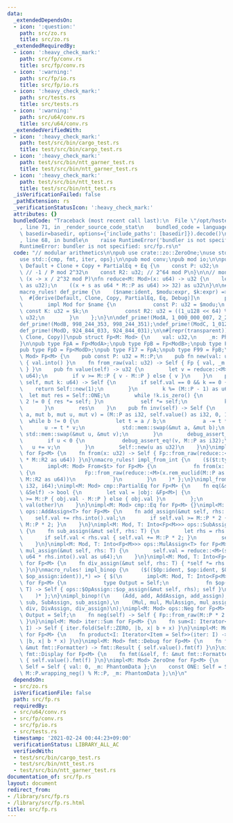 ```yaml
---
data:
  _extendedDependsOn:
  - icon: ':question:'
    path: src/zo.rs
    title: src/zo.rs
  _extendedRequiredBy:
  - icon: ':heavy_check_mark:'
    path: src/fp/conv.rs
    title: src/fp/conv.rs
  - icon: ':warning:'
    path: src/fp/io.rs
    title: src/fp/io.rs
  - icon: ':heavy_check_mark:'
    path: src/tests.rs
    title: src/tests.rs
  - icon: ':warning:'
    path: src/u64/conv.rs
    title: src/u64/conv.rs
  _extendedVerifiedWith:
  - icon: ':heavy_check_mark:'
    path: test/src/bin/cargo_test.rs
    title: test/src/bin/cargo_test.rs
  - icon: ':heavy_check_mark:'
    path: test/src/bin/ntt_garner_test.rs
    title: test/src/bin/ntt_garner_test.rs
  - icon: ':heavy_check_mark:'
    path: test/src/bin/ntt_test.rs
    title: test/src/bin/ntt_test.rs
  _isVerificationFailed: false
  _pathExtension: rs
  _verificationStatusIcon: ':heavy_check_mark:'
  attributes: {}
  bundledCode: "Traceback (most recent call last):\n  File \"/opt/hostedtoolcache/Python/3.9.2/x64/lib/python3.9/site-packages/onlinejudge_verify/documentation/build.py\"\
    , line 71, in _render_source_code_stat\n    bundled_code = language.bundle(stat.path,\
    \ basedir=basedir, options={'include_paths': [basedir]}).decode()\n  File \"/opt/hostedtoolcache/Python/3.9.2/x64/lib/python3.9/site-packages/onlinejudge_verify/languages/user_defined.py\"\
    , line 68, in bundle\n    raise RuntimeError('bundler is not specified: {}'.format(path.as_posix()))\n\
    RuntimeError: bundler is not specified: src/fp.rs\n"
  code: "// modular arithmetics\n\npub use crate::zo::ZeroOne;\nuse std::marker::PhantomData;\n\
    use std::{cmp, fmt, iter, ops};\n\npub mod conv;\npub mod io;\n\npub trait Mod:\
    \ Default + Clone + Copy + PartialEq + Eq {\n    const P: u32;\n    const K: u32;\
    \ // -1 / P mod 2^32\n    const R2: u32; // 2^64 mod P\n}\n\n// montgomery reduction\
    \ (x -> x / 2^32 mod P)\nfn reduce<M: Mod>(x: u64) -> u32 {\n    let s = M::K.wrapping_mul(x\
    \ as u32);\n    ((x + s as u64 * M::P as u64) >> 32) as u32\n}\n\n#[macro_export]\n\
    macro_rules! def_prime {\n    ($name:ident, $modu:expr, $k:expr) => {\n      \
    \  #[derive(Default, Clone, Copy, PartialEq, Eq, Debug)]\n        pub struct $name;\n\
    \        impl Mod for $name {\n            const P: u32 = $modu;\n           \
    \ const K: u32 = $k;\n            const R2: u32 = ((1_u128 << 64) % $modu) as\
    \ u32;\n        }\n    };\n}\n\ndef_prime!(ModA, 1_000_000_007, 2_226_617_417);\n\
    def_prime!(ModB, 998_244_353, 998_244_351);\ndef_prime!(ModC, 1_012_924_417, 1_012_924_415);\n\
    def_prime!(ModD, 924_844_033, 924_844_031);\n\n#[repr(transparent)]\n#[derive(Default,\
    \ Clone, Copy)]\npub struct Fp<M: Mod> {\n    val: u32,\n    _m: PhantomData<M>,\n\
    }\n\npub type FpA = Fp<ModA>;\npub type FpB = Fp<ModB>;\npub type FpC = Fp<ModC>;\n\
    pub type FpD = Fp<ModD>;\npub type F17 = FpA;\npub type F99 = FpB;\n\nimpl<M:\
    \ Mod> Fp<M> {\n    pub const P: u32 = M::P;\n    pub fn new(val: u32) -> Self\
    \ { val.into() }\n    fn from_raw(val: u32) -> Self { Fp { val, _m: PhantomData\
    \ } }\n    pub fn value(self) -> u32 {\n        let v = reduce::<M>(self.val as\
    \ u64);\n        if v >= M::P { v - M::P } else { v }\n    }\n    pub fn pow(mut\
    \ self, mut k: u64) -> Self {\n        if self.val == 0 && k == 0 {\n        \
    \    return Self::new(1);\n        }\n        k %= (M::P - 1) as u64;\n      \
    \  let mut res = Self::ONE;\n        while !k.is_zero() {\n            if k %\
    \ 2 != 0 { res *= self; }\n            self *= self;\n            k >>= 1;\n \
    \       }\n        res\n    }\n    pub fn inv(self) -> Self {\n        let (mut\
    \ a, mut b, mut u, mut v) = (M::P as i32, self.value() as i32, 0, 1);\n      \
    \  while b != 0 {\n            let t = a / b;\n            a -= t * b;\n     \
    \       u -= t * v;\n            std::mem::swap(&mut a, &mut b);\n           \
    \ std::mem::swap(&mut u, &mut v);\n        }\n        debug_assert_eq!(a, 1);\n\
    \        if u < 0 {\n            debug_assert_eq!(v, M::P as i32);\n         \
    \   u += v;\n        }\n        Self::new(u as u32)\n    }\n}\nimpl<M: Mod> From<u32>\
    \ for Fp<M> {\n    fn from(x: u32) -> Self { Fp::from_raw(reduce::<M>(x as u64\
    \ * M::R2 as u64)) }\n}\nmacro_rules! impl_from_int {\n    ($($t:ty),*) => { $(\n\
    \        impl<M: Mod> From<$t> for Fp<M> {\n            fn from(x: $t) -> Self\
    \ {\n                Fp::from_raw(reduce::<M>(x.rem_euclid(M::P as _) as u64 *\
    \ M::R2 as u64))\n            }\n        }\n    )* };\n}\nimpl_from_int!(u64,\
    \ i32, i64);\nimpl<M: Mod> cmp::PartialEq for Fp<M> {\n    fn eq(&self, other:\
    \ &Self) -> bool {\n        let val = |obj: &Fp<M>| {\n            if obj.val\
    \ >= M::P { obj.val - M::P } else { obj.val }\n        };\n        val(self) ==\
    \ val(other)\n    }\n}\nimpl<M: Mod> cmp::Eq for Fp<M> {}\nimpl<M: Mod, T: Into<Fp<M>>>\
    \ ops::AddAssign<T> for Fp<M> {\n    fn add_assign(&mut self, rhs: T) {\n    \
    \    self.val += rhs.into().val;\n        if self.val >= M::P * 2 { self.val -=\
    \ M::P * 2; }\n    }\n}\nimpl<M: Mod, T: Into<Fp<M>>> ops::SubAssign<T> for Fp<M>\
    \ {\n    fn sub_assign(&mut self, rhs: T) {\n        let rhs = rhs.into();\n \
    \       if self.val < rhs.val { self.val += M::P * 2; }\n        self.val -= rhs.val;\n\
    \    }\n}\nimpl<M: Mod, T: Into<Fp<M>>> ops::MulAssign<T> for Fp<M> {\n    fn\
    \ mul_assign(&mut self, rhs: T) {\n        self.val = reduce::<M>(self.val as\
    \ u64 * rhs.into().val as u64);\n    }\n}\nimpl<M: Mod, T: Into<Fp<M>>> ops::DivAssign<T>\
    \ for Fp<M> {\n    fn div_assign(&mut self, rhs: T) { *self *= rhs.into().inv();\
    \ }\n}\nmacro_rules! impl_binop {\n    ($(($Op:ident, $op:ident, $OpAssign:ident,\
    \ $op_assign:ident)),*) => { $(\n        impl<M: Mod, T: Into<Fp<M>>> ops::$Op<T>\
    \ for Fp<M> {\n            type Output = Self;\n            fn $op(mut self, rhs:\
    \ T) -> Self { ops::$OpAssign::$op_assign(&mut self, rhs); self }\n        }\n\
    \    )* };\n}\nimpl_binop!(\n    (Add, add, AddAssign, add_assign),\n    (Sub,\
    \ sub, SubAssign, sub_assign),\n    (Mul, mul, MulAssign, mul_assign),\n    (Div,\
    \ div, DivAssign, div_assign)\n);\nimpl<M: Mod> ops::Neg for Fp<M> {\n    type\
    \ Output = Self;\n    fn neg(self) -> Self { Fp::from_raw(M::P * 2 - self.val)\
    \ }\n}\nimpl<M: Mod> iter::Sum for Fp<M> {\n    fn sum<I: Iterator<Item = Self>>(iter:\
    \ I) -> Self { iter.fold(Self::ZERO, |b, x| b + x) }\n}\nimpl<M: Mod> iter::Product\
    \ for Fp<M> {\n    fn product<I: Iterator<Item = Self>>(iter: I) -> Self { iter.fold(Self::ONE,\
    \ |b, x| b * x) }\n}\nimpl<M: Mod> fmt::Debug for Fp<M> {\n    fn fmt(&self, f:\
    \ &mut fmt::Formatter) -> fmt::Result { self.value().fmt(f) }\n}\nimpl<M: Mod>\
    \ fmt::Display for Fp<M> {\n    fn fmt(&self, f: &mut fmt::Formatter) -> fmt::Result\
    \ { self.value().fmt(f) }\n}\nimpl<M: Mod> ZeroOne for Fp<M> {\n    const ZERO:\
    \ Self = Self { val: 0, _m: PhantomData };\n    const ONE: Self = Self { val:\
    \ M::P.wrapping_neg() % M::P, _m: PhantomData };\n}\n"
  dependsOn:
  - src/zo.rs
  isVerificationFile: false
  path: src/fp.rs
  requiredBy:
  - src/u64/conv.rs
  - src/fp/conv.rs
  - src/fp/io.rs
  - src/tests.rs
  timestamp: '2021-02-24 00:44:23+09:00'
  verificationStatus: LIBRARY_ALL_AC
  verifiedWith:
  - test/src/bin/cargo_test.rs
  - test/src/bin/ntt_test.rs
  - test/src/bin/ntt_garner_test.rs
documentation_of: src/fp.rs
layout: document
redirect_from:
- /library/src/fp.rs
- /library/src/fp.rs.html
title: src/fp.rs
---
```

